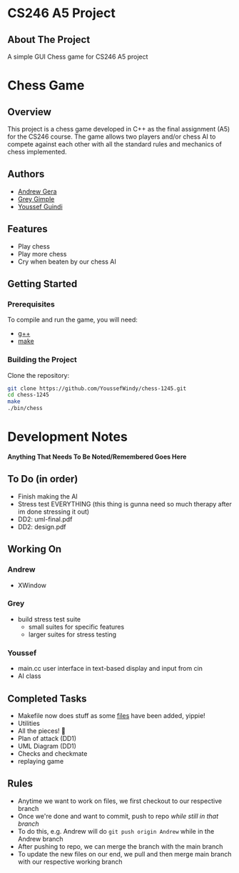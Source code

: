 # CS246 A5 Project

## About The Project
A simple GUI Chess game for CS246 A5 project

# Chess Game

## Overview

This project is a chess game developed in C++ as the final assignment (A5) for the CS246 course. The game allows two players and/or chess AI to compete against each other with all the standard rules and mechanics of chess implemented.

## Authors

- [Andrew Gera](https://github.com/Angeraa "Andrew Gera")
- [Grey Gimple](https://github.com/greygimple "Grey Gimple")
- [Youssef Guindi](https://github.com/YoussefWindy "Youssef Windy")

## Features

- Play chess
- Play more chess
- Cry when beaten by our chess AI

## Getting Started

### Prerequisites

To compile and run the game, you will need:

- [g++](https://gcc.gnu.org/ "Woah")
- [make](https://www.make.com/en "Make")

### Building the Project

Clone the repository:
```sh
git clone https://github.com/YoussefWindy/chess-1245.git
cd chess-1245
make
./bin/chess
```

# Development Notes
**Anything That Needs To Be Noted/Remembered Goes Here**

## To Do (in order)
- Finish making the AI
- Stress test EVERYTHING (this thing is gunna need so much therapy after im done stressing it out)
- DD2: uml-final.pdf
- DD2: design.pdf

## Working On

### Andrew
- XWindow

### Grey
- build stress test suite
    - small suites for specific features
    - larger suites for stress testing

### Youssef
- main.cc user interface in text-based display and input from cin
- AI class

## Completed Tasks
- Makefile now does stuff as some [files](https://www.youtube.com/watch?v=dQw4w9WgXcQ "files ;)") have been added, yippie!
- Utilities
- All the pieces! 🥳
- Plan of attack (DD1)
- UML Diagram (DD1)
- Checks and checkmate
- replaying game

## Rules
- Anytime we want to work on files, we first checkout to our respective branch
- Once we're done and want to commit, push to repo *while still in that branch*
- To do this, e.g. Andrew will do `git push origin Andrew` while in the Andrew branch
- After pushing to repo, we can merge the branch with the main branch
- To update the new files on our end, we pull and then merge main branch with our respective working branch

